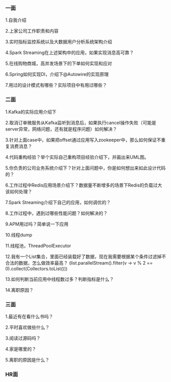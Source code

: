 ### 一面

1.自我介绍

2.上家公司工作职责和内容

3.实时指标监控系统以及大数据用户分析系统架构介绍

4.Spark Streaming在上述架构中的应用，如果实现消息高可靠？

5.在线购物商城，高并发场景下的下单如何实现和应对

6.Spring如何实现DI，介绍下@Autowire的实现原理

7.用过的设计模式有哪些？实际项目中有用过哪些？

### 二面

1.Kafka的实际应用介绍下

2.取消订单微服务从Kafka监听到消息后，如果执行cancel操作失败（可能是server异常，网络问题，还有就是程序问题）如何解决？

3.针对上面case中，如果把offset通过应用写入zookeeper中，那么如何保证不重复消费消息？

4.代码重构经验？举个实际自己重构项目经验介绍下，并画出来UML图。

5.你负责的公司业务系统介绍下？针对上面问题中，你是如何想出来如此设计代码的？

6.工作过程中Redis应用场景介绍下？数据量不断增多的场景下Redis的负载过大该如何处理？

7.Spark Streaming介绍下自己的应用，如何调优的？

8.工作过程中，遇到过哪些性能问题？如何解决的？

9.APM用过吗？简单说一下应用

10.线程dump

11.线程池，ThreadPoolExecutor

12.我有一个List集合，里面已经装载好了数据，现在我需要根据某个条件过滤掉不合法的数据，怎么做效率最高？
(list.parallelStream().filter(v -> v % 2 == 0).collect(Collectors.toList()))

13.如何判断当前应用中线程数过多？判断指标是什么？

14.离职原因？

### 三面

1.最近有在看什么书吗？

2.平时喜欢做些什么？

3.阅读过源码吗？

4.家是哪里的？

5.离职的原因是什么？

### HR面